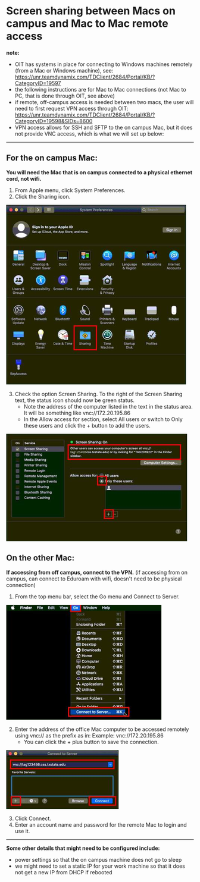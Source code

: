 # Screen sharing between Macs on campus and Mac to Mac remote access

**note:**
- OIT has systems in place for connecting to Windows machines remotely (from a Mac or Windows machine), see: https://unr.teamdynamix.com/TDClient/2684/Portal/KB/?CategoryID=19597
- the following instructions are for Mac to Mac connections (not Mac to PC, that is done through OIT, see above)
- if remote, off-campus access is needed between two macs, the user will need to first request VPN access through OIT: https://unr.teamdynamix.com/TDClient/2684/Portal/KB/?CategoryID=19598&SIDs=8600
- VPN access allows for SSH and SFTP to the on campus Mac, but it does not provide VNC access, which is what we will set up below: 

---

## For the on campus Mac:

**You will need the Mac that is on campus connected to a physical ethernet cord, not wifi.**

1. From Apple menu, click System Preferences.
2. Click the Sharing icon.

![macOS System Preferences](images/mac-remote-1.jpg)

3. Check the option Screen Sharing. To the right of the Screen Sharing text, the status icon should now be green status.
    - Note the address of the computer listed in the text in the status area. It will be something  like vnc://172.20.195.86
    - In the Allow access for section, select All users or switch to Only these users and click the + button to add the users.

![macOS Allow access](images/mac-remote-2.jpg)

## On the other Mac:

**If accessing from off campus, connect to the VPN.** (if accessing from on campus, can connect to Eduroam with wifi, doesn't need to be physical connection)

1. From the top menu bar, select the Go menu and Connect to Server.

![macOS Connect to Server](images/mac-remote-3.jpg)

2. Enter the address of the office Mac computer to be accessed remotely using vnc:// as the prefix as in: Example: vnc://172.20.195.86
    - You can click the + plus button to save the connection.

![macOS Connect](images/mac-remote-4.jpg)

3. Click Connect.
4. Enter an account name and password for the remote Mac to login and use it.

---

**Some other details that might need to be configured include:**
- power settings so that the on campus machine does not go to sleep
- we might need to set a static IP for your work machine so that it does not get a new IP from DHCP if rebooted
